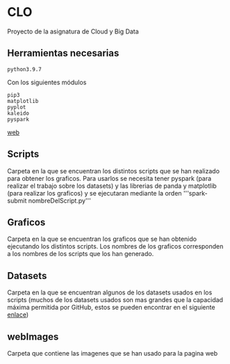 # CLO
Proyecto de la asignatura de Cloud y Big Data

## Herramientas necesarias
```
python3.9.7
```
Con los siguientes módulos
```
pip3
matplotlib
pyplot
kaleido
pyspark
```
[web](https://tiberiuss.github.io/CLO/)
## Scripts
Carpeta en la que se encuentran los distintos scripts que se han realizado para obtener los graficos. Para usarlos se necesita tener pyspark (para realizar el trabajo sobre los datasets) y las librerias de panda y matplotlib (para realizar los graficos) y se ejecutaran mediante la orden '''spark-submit nombreDelScript.py'''
## Graficos
Carpeta en la que se encuentran los graficos que se han obtenido ejecutando los distintos scripts. Los nombres de los graficos corresponden a los nombres de los scripts que los han generado.
## Datasets
Carpeta en la que se encuentran algunos de los datasets usados en los scripts (muchos de los datasets usados son mas grandes que la capacidad máxima permitida por GitHub, estos se pueden encontrar en el siguiente [enlace](https://github.com/GoogleCloudPlatform/covid-19-open-data))
## webImages
Carpeta que contiene las imagenes que se han usado para la pagina web
